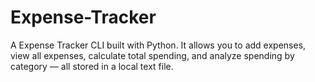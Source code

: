 # Expense-Tracker
A Expense Tracker CLI built with Python. It allows you to add expenses, view all expenses, calculate total spending, and analyze spending by category — all stored in a local text file.
